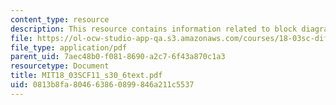 ```yaml
---
content_type: resource
description: This resource contains information related to block diagrams.
file: https://ol-ocw-studio-app-qa.s3.amazonaws.com/courses/18-03sc-differential-equations-fall-2011/0813b8fa804663860899846a211c5537_MIT18_03SCF11_s30_6text.pdf
file_type: application/pdf
parent_uid: 7aec48b0-f081-8690-a2c7-6f43a870c1a3
resourcetype: Document
title: MIT18_03SCF11_s30_6text.pdf
uid: 0813b8fa-8046-6386-0899-846a211c5537
---
```

